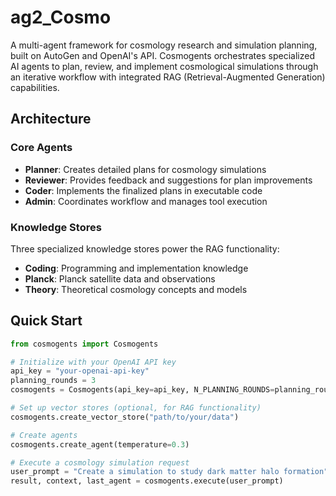 # ag2_Cosmo

A multi-agent framework for cosmology research and simulation planning, built on AutoGen and OpenAI's API. Cosmogents orchestrates specialized AI agents to plan, review, and implement cosmological simulations through an iterative workflow with integrated RAG (Retrieval-Augmented Generation) capabilities.

## Architecture

### Core Agents

- **Planner**: Creates detailed plans for cosmology simulations
- **Reviewer**: Provides feedback and suggestions for plan improvements
- **Coder**: Implements the finalized plans in executable code
- **Admin**: Coordinates workflow and manages tool execution

### Knowledge Stores

Three specialized knowledge stores power the RAG functionality:

- **Coding**: Programming and implementation knowledge
- **Planck**: Planck satellite data and observations
- **Theory**: Theoretical cosmology concepts and models

## Quick Start

```python
from cosmogents import Cosmogents

# Initialize with your OpenAI API key
api_key = "your-openai-api-key"
planning_rounds = 3
cosmogents = Cosmogents(api_key=api_key, N_PLANNING_ROUNDS=planning_rounds)

# Set up vector stores (optional, for RAG functionality)
cosmogents.create_vector_store("path/to/your/data")

# Create agents
cosmogents.create_agent(temperature=0.3)

# Execute a cosmology simulation request
user_prompt = "Create a simulation to study dark matter halo formation"
result, context, last_agent = cosmogents.execute(user_prompt)
```

